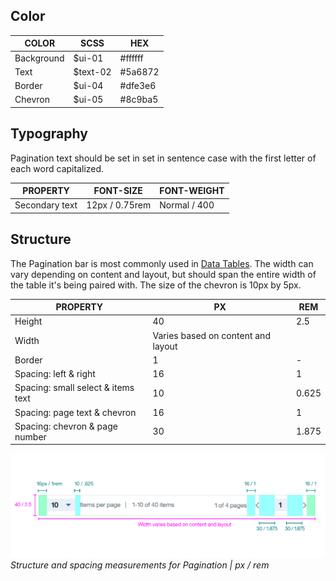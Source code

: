 ## Color

| COLOR          | SCSS    | HEX         |
|----------------|---------|-------------|
| Background     | $ui-01  | #ffffff     |
| Text           | $text-02| #5a6872     |
| Border         | $ui-04  | #dfe3e6     |
| Chevron        | $ui-05  | #8c9ba5     |

## Typography

Pagination text should be set in set in sentence case with the first letter of each word capitalized.

| PROPERTY       | FONT-SIZE      | FONT-WEIGHT |
|------------------|-----------------|--------------|
| Secondary text   | 12px / 0.75rem  | Normal / 400 |

## Structure

The Pagination bar is most commonly used in [Data Tables](/components/data-table). The width can vary depending on content and layout, but should span the entire width of the table it's being paired with. The size of the chevron is 10px by 5px.

| PROPERTY                           | PX        | REM   |
|------------------------------------|-----------|-------|
| Height                             | 40        | 2.5   |
| Width                              | Varies based on content and layout | |
| Border                             | 1         | -     |
| Spacing: left & right              | 16        | 1     |
| Spacing: small select & items text | 10        | 0.625  |
| Spacing: page text & chevron       | 16        | 1     |
| Spacing: chevron & page number     | 30        | 1.875 |

![Structure and spacing for pagination](images/pagination-style-1.png)
_Structure and spacing measurements for Pagination | px / rem_
